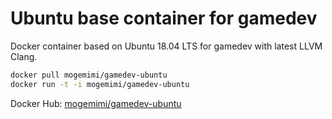 # Ubuntu base container for gamedev

Docker container based on Ubuntu 18.04 LTS for gamedev with latest LLVM Clang.

```sh
docker pull mogemimi/gamedev-ubuntu
docker run -t -i mogemimi/gamedev-ubuntu
```

Docker Hub: [mogemimi/gamedev-ubuntu](https://hub.docker.com/r/mogemimi/gamedev-ubuntu/)
